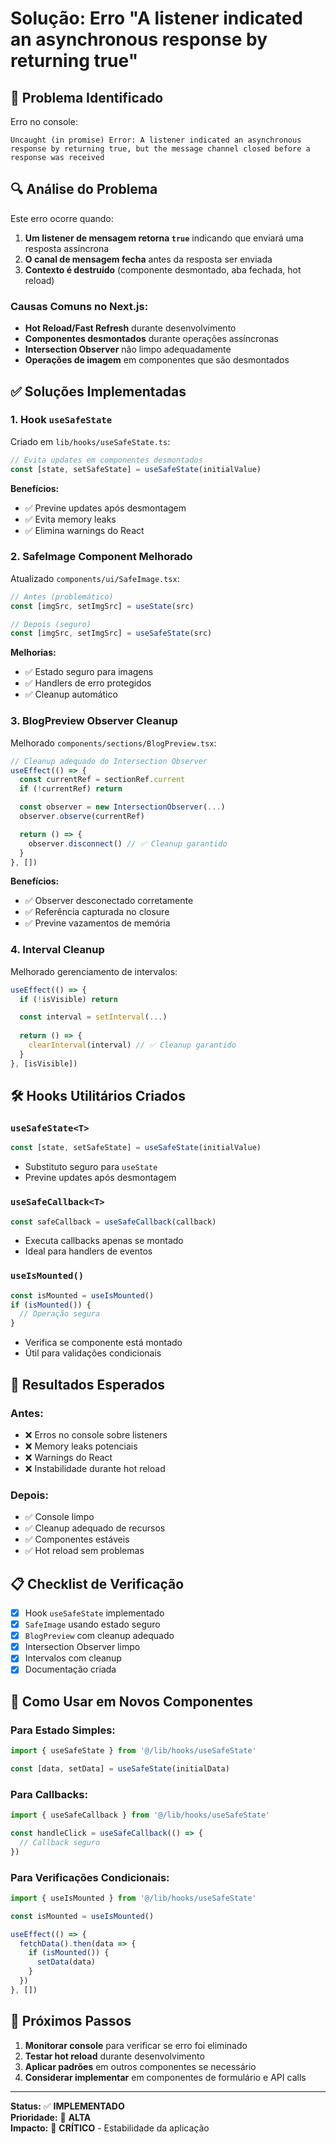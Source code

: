 # Solução: Erro "A listener indicated an asynchronous response by returning true"

## 🚨 **Problema Identificado**

Erro no console:
```
Uncaught (in promise) Error: A listener indicated an asynchronous response by returning true, but the message channel closed before a response was received
```

## 🔍 **Análise do Problema**

Este erro ocorre quando:

1. **Um listener de mensagem retorna `true`** indicando que enviará uma resposta assíncrona
2. **O canal de mensagem fecha** antes da resposta ser enviada
3. **Contexto é destruído** (componente desmontado, aba fechada, hot reload)

### **Causas Comuns no Next.js:**

- **Hot Reload/Fast Refresh** durante desenvolvimento
- **Componentes desmontados** durante operações assíncronas
- **Intersection Observer** não limpo adequadamente
- **Operações de imagem** em componentes que são desmontados

## ✅ **Soluções Implementadas**

### **1. Hook `useSafeState`**
Criado em `lib/hooks/useSafeState.ts`:

```typescript
// Evita updates em componentes desmontados
const [state, setSafeState] = useSafeState(initialValue)
```

**Benefícios:**
- ✅ Previne updates após desmontagem
- ✅ Evita memory leaks
- ✅ Elimina warnings do React

### **2. SafeImage Component Melhorado**
Atualizado `components/ui/SafeImage.tsx`:

```typescript
// Antes (problemático)
const [imgSrc, setImgSrc] = useState(src)

// Depois (seguro)
const [imgSrc, setImgSrc] = useSafeState(src)
```

**Melhorias:**
- ✅ Estado seguro para imagens
- ✅ Handlers de erro protegidos
- ✅ Cleanup automático

### **3. BlogPreview Observer Cleanup**
Melhorado `components/sections/BlogPreview.tsx`:

```typescript
// Cleanup adequado do Intersection Observer
useEffect(() => {
  const currentRef = sectionRef.current
  if (!currentRef) return

  const observer = new IntersectionObserver(...)
  observer.observe(currentRef)

  return () => {
    observer.disconnect() // ✅ Cleanup garantido
  }
}, [])
```

**Benefícios:**
- ✅ Observer desconectado corretamente
- ✅ Referência capturada no closure
- ✅ Previne vazamentos de memória

### **4. Interval Cleanup**
Melhorado gerenciamento de intervalos:

```typescript
useEffect(() => {
  if (!isVisible) return

  const interval = setInterval(...)
  
  return () => {
    clearInterval(interval) // ✅ Cleanup garantido
  }
}, [isVisible])
```

## 🛠️ **Hooks Utilitários Criados**

### **`useSafeState<T>`**
```typescript
const [state, setSafeState] = useSafeState(initialValue)
```
- Substituto seguro para `useState`
- Previne updates após desmontagem

### **`useSafeCallback<T>`**
```typescript
const safeCallback = useSafeCallback(callback)
```
- Executa callbacks apenas se montado
- Ideal para handlers de eventos

### **`useIsMounted()`**
```typescript
const isMounted = useIsMounted()
if (isMounted()) {
  // Operação segura
}
```
- Verifica se componente está montado
- Útil para validações condicionais

## 🎯 **Resultados Esperados**

### **Antes:**
- ❌ Erros no console sobre listeners
- ❌ Memory leaks potenciais
- ❌ Warnings do React
- ❌ Instabilidade durante hot reload

### **Depois:**
- ✅ Console limpo
- ✅ Cleanup adequado de recursos
- ✅ Componentes estáveis
- ✅ Hot reload sem problemas

## 📋 **Checklist de Verificação**

- [x] Hook `useSafeState` implementado
- [x] `SafeImage` usando estado seguro
- [x] `BlogPreview` com cleanup adequado
- [x] Intersection Observer limpo
- [x] Intervalos com cleanup
- [x] Documentação criada

## 🔧 **Como Usar em Novos Componentes**

### **Para Estado Simples:**
```typescript
import { useSafeState } from '@/lib/hooks/useSafeState'

const [data, setData] = useSafeState(initialData)
```

### **Para Callbacks:**
```typescript
import { useSafeCallback } from '@/lib/hooks/useSafeState'

const handleClick = useSafeCallback(() => {
  // Callback seguro
})
```

### **Para Verificações Condicionais:**
```typescript
import { useIsMounted } from '@/lib/hooks/useSafeState'

const isMounted = useIsMounted()

useEffect(() => {
  fetchData().then(data => {
    if (isMounted()) {
      setData(data)
    }
  })
}, [])
```

## 🚀 **Próximos Passos**

1. **Monitorar console** para verificar se erro foi eliminado
2. **Testar hot reload** durante desenvolvimento
3. **Aplicar padrões** em outros componentes se necessário
4. **Considerar implementar** em componentes de formulário e API calls

---

**Status:** ✅ **IMPLEMENTADO**  
**Prioridade:** 🔴 **ALTA**  
**Impacto:** 🎯 **CRÍTICO** - Estabilidade da aplicação 